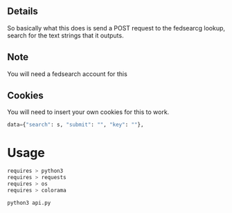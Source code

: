 ## Details
So basically what this does is send a POST request to the fedsearcg lookup, search for the text strings that it outputs.

## Note
You will need a fedsearch account for this

## Cookies
You will need to insert your own cookies for this to work.
```python
data={"search": s, "submit": "", "key": ""}, 

```

# Usage
```bash
requires > python3
requires > requests
requires > os
requires > colorama
```

```bash
python3 api.py
```
